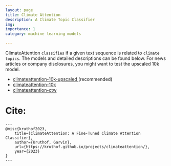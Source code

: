 ```yaml
---
layout: page
title: Climate Attention
description: A Climate Topic Classifier
img: 
importance: 1
category: machine learning models

---
```


ClimateAttention `classifies` if a given text sequence is related to `climate topics`. 
The models and detailed descriptions can be found below. For news articles or company disclosures, you might want to test the upscaled 10k model. 
* [climateattention-10k-upscaled ](https://huggingface.co/kruthof/climateattention-10k-upscaled) (recommended)
* [climateattention-10k ](https://huggingface.co/kruthof/climateattention-10k)
* [climateattention-ctw ](https://huggingface.co/kruthof/climateattention-ctw)


# Cite:
    ---
    @misc{kruthof2023,
        title={ClimateAttention: A Fine-Tuned Climate Attention Classifier},
        author={Kruthof, Garvin},
        url={https://kruthof.github.io/projects/climateattention/},
        year={2023}
    }
    ---



